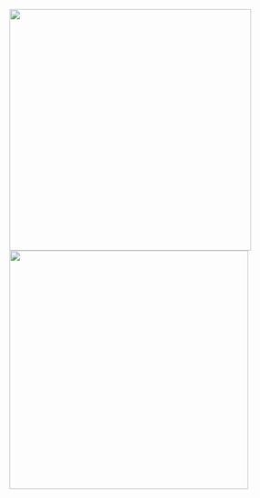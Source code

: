 <p>
  <img  src="https://github-readme-stats.vercel.app/api?username=aalperozmen&&show_icons=true&theme=radical" width=425px > 
  <img  src="https://github-readme-stats.vercel.app/api/top-langs/?username=aalperozmen&layout=compact&theme=radical" width="420px" >
</p>


